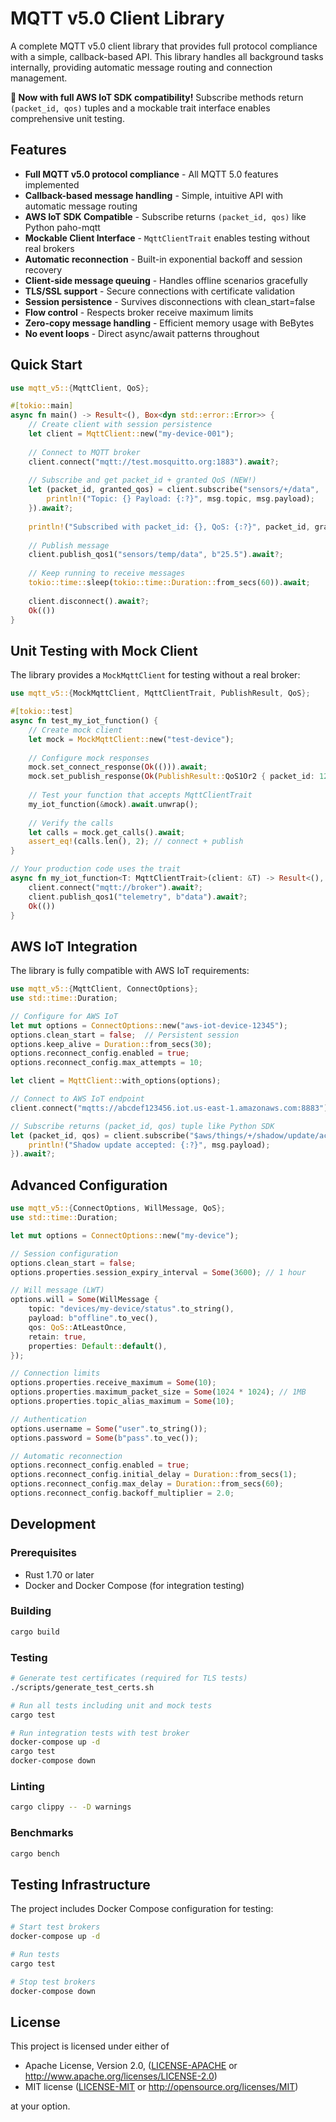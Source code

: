 # MQTT v5.0 Client Library

A complete MQTT v5.0 client library that provides full protocol compliance with a simple, callback-based API. This library handles all background tasks internally, providing automatic message routing and connection management.

**🚀 Now with full AWS IoT SDK compatibility!** Subscribe methods return `(packet_id, qos)` tuples and a mockable trait interface enables comprehensive unit testing.

## Features

- **Full MQTT v5.0 protocol compliance** - All MQTT 5.0 features implemented
- **Callback-based message handling** - Simple, intuitive API with automatic message routing
- **AWS IoT SDK Compatible** - Subscribe returns `(packet_id, qos)` like Python paho-mqtt
- **Mockable Client Interface** - `MqttClientTrait` enables testing without real brokers
- **Automatic reconnection** - Built-in exponential backoff and session recovery
- **Client-side message queuing** - Handles offline scenarios gracefully
- **TLS/SSL support** - Secure connections with certificate validation
- **Session persistence** - Survives disconnections with clean_start=false
- **Flow control** - Respects broker receive maximum limits
- **Zero-copy message handling** - Efficient memory usage with BeBytes
- **No event loops** - Direct async/await patterns throughout

## Quick Start

```rust
use mqtt_v5::{MqttClient, QoS};

#[tokio::main]
async fn main() -> Result<(), Box<dyn std::error::Error>> {
    // Create client with session persistence
    let client = MqttClient::new("my-device-001");
    
    // Connect to MQTT broker
    client.connect("mqtt://test.mosquitto.org:1883").await?;
    
    // Subscribe and get packet_id + granted QoS (NEW!)
    let (packet_id, granted_qos) = client.subscribe("sensors/+/data", |msg| {
        println!("Topic: {} Payload: {:?}", msg.topic, msg.payload);
    }).await?;
    
    println!("Subscribed with packet_id: {}, QoS: {:?}", packet_id, granted_qos);
    
    // Publish message
    client.publish_qos1("sensors/temp/data", b"25.5").await?;
    
    // Keep running to receive messages
    tokio::time::sleep(tokio::time::Duration::from_secs(60)).await;
    
    client.disconnect().await?;
    Ok(())
}
```

## Unit Testing with Mock Client

The library provides a `MockMqttClient` for testing without a real broker:

```rust
use mqtt_v5::{MockMqttClient, MqttClientTrait, PublishResult, QoS};

#[tokio::test]
async fn test_my_iot_function() {
    // Create mock client
    let mock = MockMqttClient::new("test-device");
    
    // Configure mock responses
    mock.set_connect_response(Ok(())).await;
    mock.set_publish_response(Ok(PublishResult::QoS1Or2 { packet_id: 123 })).await;
    
    // Test your function that accepts MqttClientTrait
    my_iot_function(&mock).await.unwrap();
    
    // Verify the calls
    let calls = mock.get_calls().await;
    assert_eq!(calls.len(), 2); // connect + publish
}

// Your production code uses the trait
async fn my_iot_function<T: MqttClientTrait>(client: &T) -> Result<(), Box<dyn std::error::Error>> {
    client.connect("mqtt://broker").await?;
    client.publish_qos1("telemetry", b"data").await?;
    Ok(())
}
```

## AWS IoT Integration

The library is fully compatible with AWS IoT requirements:

```rust
use mqtt_v5::{MqttClient, ConnectOptions};
use std::time::Duration;

// Configure for AWS IoT
let mut options = ConnectOptions::new("aws-iot-device-12345");
options.clean_start = false;  // Persistent session
options.keep_alive = Duration::from_secs(30);
options.reconnect_config.enabled = true;
options.reconnect_config.max_attempts = 10;

let client = MqttClient::with_options(options);

// Connect to AWS IoT endpoint
client.connect("mqtts://abcdef123456.iot.us-east-1.amazonaws.com:8883").await?;

// Subscribe returns (packet_id, qos) tuple like Python SDK
let (packet_id, qos) = client.subscribe("$aws/things/+/shadow/update/accepted", |msg| {
    println!("Shadow update accepted: {:?}", msg.payload);
}).await?;
```

## Advanced Configuration

```rust
use mqtt_v5::{ConnectOptions, WillMessage, QoS};
use std::time::Duration;

let mut options = ConnectOptions::new("my-device");

// Session configuration
options.clean_start = false;
options.properties.session_expiry_interval = Some(3600); // 1 hour

// Will message (LWT)
options.will = Some(WillMessage {
    topic: "devices/my-device/status".to_string(),
    payload: b"offline".to_vec(),
    qos: QoS::AtLeastOnce,
    retain: true,
    properties: Default::default(),
});

// Connection limits
options.properties.receive_maximum = Some(10);
options.properties.maximum_packet_size = Some(1024 * 1024); // 1MB
options.properties.topic_alias_maximum = Some(10);

// Authentication
options.username = Some("user".to_string());
options.password = Some(b"pass".to_vec());

// Automatic reconnection
options.reconnect_config.enabled = true;
options.reconnect_config.initial_delay = Duration::from_secs(1);
options.reconnect_config.max_delay = Duration::from_secs(60);
options.reconnect_config.backoff_multiplier = 2.0;
```

## Development

### Prerequisites

- Rust 1.70 or later
- Docker and Docker Compose (for integration testing)

### Building

```bash
cargo build
```

### Testing

```bash
# Generate test certificates (required for TLS tests)
./scripts/generate_test_certs.sh

# Run all tests including unit and mock tests
cargo test

# Run integration tests with test broker
docker-compose up -d
cargo test
docker-compose down
```

### Linting

```bash
cargo clippy -- -D warnings
```

### Benchmarks

```bash
cargo bench
```

## Testing Infrastructure

The project includes Docker Compose configuration for testing:

```bash
# Start test brokers
docker-compose up -d

# Run tests
cargo test

# Stop test brokers
docker-compose down
```

## License

This project is licensed under either of

- Apache License, Version 2.0, ([LICENSE-APACHE](LICENSE-APACHE) or http://www.apache.org/licenses/LICENSE-2.0)
- MIT license ([LICENSE-MIT](LICENSE-MIT) or http://opensource.org/licenses/MIT)

at your option.
